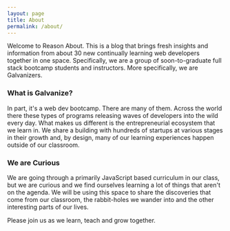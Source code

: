 ```yaml
---
layout: page
title: About
permalink: /about/
---
```


Welcome to Reason About. This is a blog that brings fresh insights and information from about 30 new continually learning web developers together in one space. Specifically, we are a group of soon-to-graduate full stack bootcamp students and instructors. More specifically, we are Galvanizers.

### What is Galvanize?

In part, it's a web dev bootcamp. There are many of them. Across the world there these types of programs releasing waves of developers into the wild every day. What makes us different is the entrepreneurial ecosystem that we learn in. We share a building with hundreds of startups at various stages in their growth and, by design, many of our learning experiences happen outside of our classroom.

### We are Curious

We are going through a primarily JavaScript based curriculum in our class, but we are curious and we find ourselves learning a lot of things that aren't on the agenda. We will be using this space to share the discoveries that come from our classroom, the rabbit-holes we wander into and the other interesting parts of our lives.

Please join us as we learn, teach and grow together.
